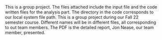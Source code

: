 This is a group project.
The files attached include the input file and the code written files for the analysis part. The directory in the code corresponds to our local system file path.
This is a group project during our Fall 22 semester course.
Different names will be in different files, all corresponding to out team members.
The PDF is the detailed report, Jon Nease, our team member, presented.
